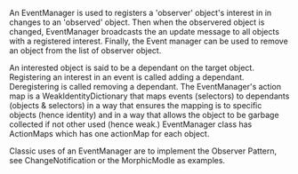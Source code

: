 An EventManager is used to registers a 'observer' object's interest in in changes to an 'observed' object.  Then when the observered object is changed,  EventManager broadcasts the an update message to all objects with a registered interest.  Finally, the Event manager can be used to remove an object from the list of observer object.An interested object is said to be a dependant on the target object.  Registering an interest in an event is called adding a dependant. Deregistering is called removing  a dependant.  The EventManager's action map is a WeakIdentityDictionary that maps events (selectors) to dependants (objects & selectors) in a way that ensures the mapping is to specific objects (hence identity) and in a way that allows the object to be garbage collected if not other used (hence weak.)  EventManager class has ActionMaps which has one actionMap for each object.Classic uses of an EventManager are to implement the Observer Pattern, see ChangeNotification or the MorphicModle as examples.